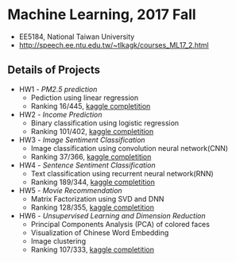 # Machine Learning, 2017 Fall
+ EE5184, National Taiwan University
+ http://speech.ee.ntu.edu.tw/~tlkagk/courses_ML17_2.html


## Details of Projects
+ HW1 - *PM2.5 prediction*
    - Pediction using linear regression
    - Ranking 16/445, [kaggle completition](https://www.kaggle.com/c/ml-2017fall-hw1)
+ HW2 - *Income Prediction*
    - Binary classification using logistic regression
    - Ranking 101/402, [kaggle completition](https://www.kaggle.com/c/ml-2017fall-hw2)
+ HW3 - *Image Sentiment Classification*
    - Image classification using convolution neural network(CNN)
    - Ranking 37/366, [kaggle completition](https://www.kaggle.com/c/ml-2017fall-hw3)
+ HW4 - *Sentence Sentiment Classification*
    - Text classification using recurrent neural network(RNN) 
    - Ranking 189/344, [kaggle completition](https://www.kaggle.com/c/ml-2017fall-hw4)
+ HW5 - *Movie Recommendation*
    - Matrix Factorization using SVD and DNN
    - Ranking 128/355, [kaggle completition](https://www.kaggle.com/c/ml-2017fall-hw5)
+ HW6 - *Unsupervised Learning and Dimension Reduction*
    - Principal Components Analysis (PCA) of colored faces
    - Visualization of Chinese Word Embedding
    - Image clustering
    - Ranking 107/333, [kaggle completition](https://www.kaggle.com/c/ml-2017fall-hw6)